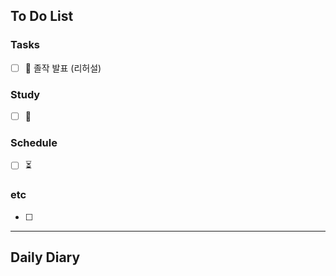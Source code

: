 ## To Do List
### Tasks
- [ ] 📅 졸작 발표 (리허설)
### Study
- [ ] 📅 

### Schedule
- [ ] ⏳

### etc
- [ ] 

---
## Daily Diary

